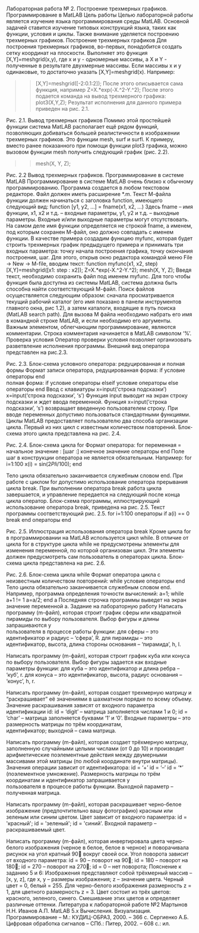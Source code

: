 Лабораторная работа № 2. 
Построение трехмерных графиков. 
Программирование в MatLAB
Цель работы
Целью лабораторной работы является изучение языка программирования среды 
MatLAB. Основной задачей ставится изучение типовых конструкций языка, таких как 
функции, условия и циклы. Также внимание уделяется построению трехмерных графиков.
Построение трехмерных графиков
Для построения трехмерных графиков, во-первых, понадобится создать сетку 
координат на плоскости. Выполняет это функция [X,Y]=meshgrid(x,y), где x и y - 
одномерные массивы, а X и Y - полученные в результате двухмерные массивы. Если 
массивы x и y  одинаковые, то достаточно указать [X,Y]=meshgrid(x). 
Например: 
>> [X,Y]=meshgrid([-2:0.1:2]);
После этого описывается сама функция, например 
>> Z=X.*exp(-X.^2-Y.^2);
После этого подается команда на вывод трехмерного графика: 
>> plot3(X,Y,Z);
Результат исполнения для данного примера приведен на рис. 2.1.
 
Рис. 2.1. Вывод трехмерных графиков
Помимо этой простейшей функции система MatLAB располагает ещё рядом 
функций, позволяющих добиваться большей реалистичности в изображении трехмерных 
графиков. Это функции mesh, surf и surfl.
К примеру, вместо ранее показанного при помощи функции plot3 графика, можно 
вызовом функции mesh получить следующий график (рис. 2.2).
>> mesh(X, Y, Z);
 
Рис. 2.2 Вывод трехмерных графиков.
Программирование в системе MatLAB
Программирование в системе MatLAB очень близко к обычному 
программированию. Программа создается в любом текстовом редакторе. Файл должен 
иметь расширение *.m. Текст М-файла функции должен начинаться с заголовка function, 
имеющего следующий вид:
function [y1, y2, …] = fname(x1, x2, …)
Здесь fname – имя функции, х1, х2 и т.д. – входные параметры, у1, у2 и т.д. – 
выходные параметры. Входные и/или выходные параметры могут отсутствовать. 
На самом деле имя функции определяется не строкой fname, а именем, под 
которым сохранен М-файл, оно должно совпадать с именем функции.
В качестве примера создадим функцию myfunc, которая будет строить трехмерных 
график предыдущего примера и принимать три входных параметра: точку начала 
построения графика, точку окончания построения, шаг. Для этого, открыв окно редактора 
командой меню File -> New -> M-file, вводим текст:
function myfunc(x1, x2, step)
[X,Y]=meshgrid([x1: step : x2]);
Z=X.*exp(-X.^2-Y.^2);
mesh(X, Y, Z);
Введя текст, необходимо сохранить файл под именем myfunc. 
Для того чтобы функция была доступна из системы MatLAB, система должна быть 
способна найти соответствующий М-файл. Поиск файлов осуществляется следующим 
образом: сначала просматривается текущий рабочий каталог (его имя показано в панели 
инструментов главного окна, рис 1.2), а затем каталоги, входящие в путь поиска (MatLAB 
search path).
Для вызова M файла необходимо набрать его имя в командной строке MatLAB, и 
если необходимо его аргументы. Важным элементом, облегчающим программирование, 
являются комментарии. Строка комментария начинается в MatLAB символом ‘%’.
Проверка условия
Оператор проверки условия позволяет организовать разветвление исполнения 
программы. Внешний вид оператора представлен на рис.2.3.

        
Рис. 2.3. Блок-схема условного оператора: редуцированная и полная формы
Формат записи оператора, редуцированная форма:
if условие 
операторы 
end    
полная форма:
if условие
операторы 
elseif  условие 
операторы
else
операторы 
end
Ввод с клавиатуры
x=input(‘строка подсказки’)
x=input(‘строка подсказки’, ‘s’)
Функция input выводит на экран строку подсказки и ждет ввода переменной. 
Функция x=input(‘строка подсказки’, ‘s’) возвращает введенную пользователем строку. 
При вводе переменных допустимо пользоваться стандартными функциями.
Циклы
MatLAB предоставляет пользователю два способа организации цикла. Первый из 
них цикл с известным количеством повторений. Блок-схема этого цикла представлена на 
рис. 2.4.
  
Рис. 2.4. Блок-схема цикла for
Формат оператора:
for переменная = начальное значение : [шаг :] конечное значение
операторы
end
Поле шаг в конструкции оператора не является обязательным. Например:
for i=1:100 
x(i) = sin(2*PI*i/100);
end

Тело цикла обязательно заканчивается служебным словом end.
При работе с циклом for допустимо использование оператора прерывания цикла 
break. При выполнении оператора break работа цикла завершается, и управление 
передается на следующий после конца цикла оператор. Блок-схема программы, 
иллюстрирующий использование оператора break, приведена на рис. 2.5. 
Текст программы соответствующий рис. 2.5.
for i=1:100
операторы 
if a(i) == 0
break 
end
операторы 
end

 
Рис. 2.5. Иллюстрация использования оператора break
Кроме цикла for в программировании на MatLAB используется цикл while. В 
отличие от цикла for  в структуре цикла while не предусмотрены элементы для изменения 
переменной, по которой организован цикл. Эти элементы должен предусмотреть сам 
пользователь в операторах цикла. Блок-схема цикла представлена на рис. 2.6.

 
Рис. 2.6. Блок-схема цикла while
Формат оператора цикла с неизвестным количеством повторений:
while условие
операторы
end
Тело цикла обязательно заканчивается служебным словом end. 
Например, программа определения точности вычислений:
a=1;
while a+1 != 1
a=a/2;
end
a 
Последняя строчка программы выведет на экран значение переменной а.
Задание на лабораторную работу
Написать программу (m-файл), которая строит график сферы или квадратной 
пирамиды по выбору пользователя. Выбор фигуры и длины запрашиваются у  
пользователя в процессе работы функции:
для сферы – это идентификатор и радиус  – ‘сфера’, R.
для пирамиды – это идентификатор, высота, длина стороны основания – ‘пирамида’, 
h, l.

Написать программу (m-файл), которая строит график куба или конуса  по выбору 
пользователя. Выбор фигуры задается как входные параметры функции:
для куба – это  идентификатор и  длина  ребра – ‘куб’, r.
для конуса – это идентификатор, высота, радиус основания – ‘конус’, h,  r.

Написать программу (m-файл), которая  создает трехмерную матрицу и  
“раскрашивает” её значениями в шахматном порядке по  всему объему. Значение 
раскрашивания зависят от входного параметра идентификации id:
id = ‘digit’ – матрица заполняется числами 1 и  0;
id = ‘char’ – матрица заполняется буквами ‘1’ и  ‘0’.
Входные параметры – это размерность матрицы по трём координатам,  
идентификатор;  выходной – сама матрица.

Написать программу (m-файл), которая создает трёхмерную матрицу,  
заполненную  случайными целыми числами (от 0 до 10) и производит 
арифметические поэлементные действия между двумерными массивами этой 
матрицы (по любой координате внутри матрицы).  Значения операции зависит от 
идентификатора:
id = ‘+’
id = ‘–’
id = ‘*’ (поэлементное  умножение).
Размерность матрицы по трём координатам и идентификатор запрашивается у  
пользователя в процессе работы функции.  Выходной параметр – полученная 
матрица.

Написать программу (m-файл), которая раскрашивает черно-белое изображение 
(предпочтительно вашу фотографию) красным или зеленым или синим цветом. 
Цвет зависит от входного параметра:
id = 'красный';
id = 'зеленый';
id = 'синий'.
Входной параметр – раскрашиваемый цвет.

Написать программу (m-файл), которая инвертировала цвета черно-белого 
изображения (черное в белое, белое в черное) и поворачивала рисунок на угол 
кратный 90 вокруг своей оси. Угол поворота зависит от входного параметра:
id = 90 – поворот на 90;
id = 180 – поворот на 180;
id = 270 – поворот на 270;
id = 0 – нет поворота;
Пояснение к заданию 5 и 6:
Изображения представляют собой трёхмерный массив – [x, y, z], где x, y – размеры 
изображения; z – значение цвета. Черный цвет = 0, белый = 255. Для черно-белого 
изображения размерность z = 1, для цветного размерность z = 3.
Цвет состоит из трёх цветов: красного, зеленого, синего. Смешивание этих цветов и 
определяет различные оттенки.
Литература к лабораторной работе №2
Мартынов Н.Н. Иванов А.П. MatLAB 5.x Вычисления. Визуализация. 
Программирование – М.: КУДИЦ-ОБРАЗ, 2000. – 366 с.
Сергиенко А.Б. Цифровая обработка сигналов – СПб.: Питер, 2002. – 608 с.: ил.

